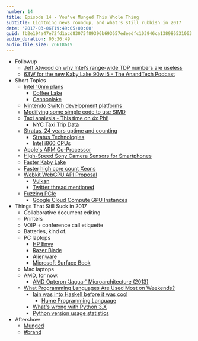 ```yaml
---
number: 14
title: Episode 14 - You've Munged This Whole Thing
subtitle: Lightning news roundup, and what's still rubbish in 2017
date: '2017-03-06T19:49:05+00:00'
guid: fb2e194a47e72fd1acd83075f89396b693657edeedfc103946ca138986531063
audio_duration: 00:36:49
audio_file_size: 26618619
---
```


* Followup
  * [Jeff Atwood on why Intel’s range-wide TDP numbers are useless](https://blog.codinghorror.com/an-inferno-on-the-head-of-a-pin/)
  * [63W for the new Kaby Lake 90w i5 - The AnandTech Podcast](https://overcast.fm/+BmHreS6jw)
* Short Topics
  * [Intel 10nm plans](http://spectrum.ieee.org/semiconductors/devices/intel-finds-moores-laws-next-step-at-10-nanometers)
    * [Coffee Lake](https://en.wikipedia.org/wiki/Coffee_Lake)
    * [Cannonlake](https://en.wikipedia.org/wiki/Cannonlake)
  * [Nintendo Switch development platforms](https://www.reddit.com/r/pcmasterrace/comments/5ol4cm/hold_up_nintendo_ive_seen_this_trickery_before/dckiycm/)
  * [Modifying some simple code to use SIMD](http://lemire.me/blog/2017/01/20/how-quickly-can-you-remove-spaces-from-a-string/)
  * [Taxi analysis - This time on 4x Phi!](http://tech.marksblogg.com/billion-nyc-taxi-kdb.html)
    * [NYC Taxi Trip Data](http://chriswhong.com/open-data/foil_nyc_taxi/)
  * [Stratus, 24 years uptime and counting](http://www.cpushack.com/2017/01/28/stratus-servers-that-wont-quit-the-24-year-running-computer/)
    * [Stratus Technologies](https://en.wikipedia.org/wiki/Stratus_Technologies)
    * [Intel i860 CPUs](https://en.wikipedia.org/wiki/Intel_i860)
  * [Apple's ARM Co-Processor](https://www.bloomberg.com/news/articles/2017-02-01/apple-developing-new-mac-chip-in-test-of-intel-independence)
  * [High-Speed Sony Camera Sensors for Smartphones](http://www.sony.net/SonyInfo/News/Press/201702/17-013E/index.html)
  * [Faster Kaby Lake](http://www.guru3d.com/news-story/intel-reacts-to-ryzen-with-new-kaby-lake-core-i5-7640k-and-i7-7740k-processors.html)
  * [Faster high core count Xeons](http://www.anandtech.com/show/11121/intel-xeon-e7-8894-v4-cpu-24c-48t-9000-usd)
  * [Webkit WebGPU API Proposal](https://webkit.org/blog/7380/next-generation-3d-graphics-on-the-web/)
    * [Vulkan](https://www.khronos.org/vulkan/)
    * [Twitter thread mentioned](https://twitter.com/joshcarpenter/status/829140973875666944)
  * [Fuzzing PCIe](https://cloudplatform.googleblog.com/2017/02/fuzzing-PCI-Express-security-in-plaintext.html)
    * [Google Cloud Compute GPU Instances](https://cloudplatform.googleblog.com/2016/11/announcing-GPUs-for-Google-Cloud-Platform.html)
* Things That Still Suck in 2017
  * Collaborative document editing
  * Printers
  * VOIP + conference call etiquette
  * Batteries, kind of.
  * PC laptops
    * [HP Envy](https://en.wikipedia.org/wiki/HP_Envy)
    * [Razer Blade](https://www.razerzone.com/gaming-systems/razer-blade)
    * [Alienware](http://www.alienware.co.uk/laptops.aspx)
    * [Microsoft Surface Book](https://www.microsoft.com/surface/en-gb/devices/surface-book)
  * Mac laptops
  * AMD, for now.
    * [AMD Opteron 'Jaguar' Microarchitecture (2013)](https://en.wikipedia.org/wiki/Opteron#Opteron_X_.2828_nm_bulk.29_-_Jaguar_microarchitecture)
  * [What Programming Languages Are Used Most on Weekends?](http://stackoverflow.blog/2017/02/What-Programming-Languages-Weekends/)
    * [Iain was into Haskell before it was cool](http://www.macs.hw.ac.uk/cs/techreps/docs/files/HW-MACS-TR-0035.pdf)
      * [Hume Programming Language](https://en.m.wikipedia.org/wiki/Hume_%28programming_language%29)
    * [What's wrong with Python 3.X](https://snarky.ca/why-python-3-exists/)
    * [Python version usage statistics](https://hynek.me/articles/python3-2016/)
* Aftershow
  * [Munged](https://en.wikipedia.org/wiki/Mung_%29computer_term%29)
  * [#brand](https://marco.org)
